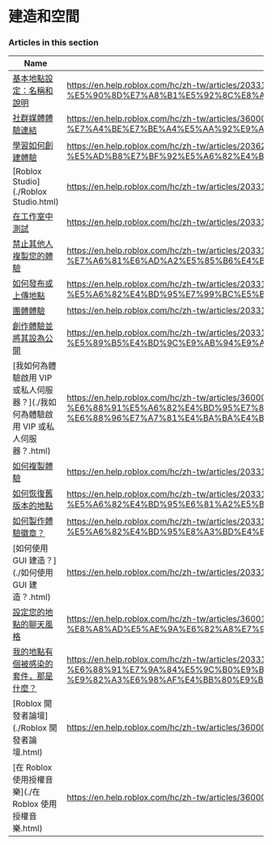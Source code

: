 # 建造和空間  
### Articles in this section
Name|URL
-|-
[基本地點設定：名稱和說明](./基本地點設定：名稱和說明.html) |https://en.help.roblox.com/hc/zh-tw/articles/203314030-%E5%9F%BA%E6%9C%AC%E5%9C%B0%E9%BB%9E%E8%A8%AD%E5%AE%9A-%E5%90%8D%E7%A8%B1%E5%92%8C%E8%AA%AA%E6%98%8E
[社群媒體體驗連結](./社群媒體體驗連結.html) |https://en.help.roblox.com/hc/zh-tw/articles/360000910966-%E7%A4%BE%E7%BE%A4%E5%AA%92%E9%AB%94%E9%AB%94%E9%A9%97%E9%80%A3%E7%B5%90
[學習如何創建體驗](./學習如何創建體驗.html) |https://en.help.roblox.com/hc/zh-tw/articles/203625344-%E5%AD%B8%E7%BF%92%E5%A6%82%E4%BD%95%E5%89%B5%E5%BB%BA%E9%AB%94%E9%A9%97
[Roblox Studio](./Roblox Studio.html) |https://en.help.roblox.com/hc/zh-tw/articles/203313860-Roblox-Studio
[在工作室中測試](./在工作室中測試.html) |https://en.help.roblox.com/hc/zh-tw/articles/203313870-%E5%9C%A8%E5%B7%A5%E4%BD%9C%E5%AE%A4%E4%B8%AD%E6%B8%AC%E8%A9%A6
[禁止其他人複製您的體驗](./禁止其他人複製您的體驗.html) |https://en.help.roblox.com/hc/zh-tw/articles/203313940-%E7%A6%81%E6%AD%A2%E5%85%B6%E4%BB%96%E4%BA%BA%E8%A4%87%E8%A3%BD%E6%82%A8%E7%9A%84%E9%AB%94%E9%A9%97
[如何發布或上傳地點](./如何發布或上傳地點.html) |https://en.help.roblox.com/hc/zh-tw/articles/203313890-%E5%A6%82%E4%BD%95%E7%99%BC%E5%B8%83%E6%88%96%E4%B8%8A%E5%82%B3%E5%9C%B0%E9%BB%9E
[團體體驗](./團體體驗.html) |https://en.help.roblox.com/hc/zh-tw/articles/203313760-%E5%9C%98%E9%AB%94%E9%AB%94%E9%A9%97
[創作體驗並將其設為公開](./創作體驗並將其設為公開.html) |https://en.help.roblox.com/hc/zh-tw/articles/203313950-%E5%89%B5%E4%BD%9C%E9%AB%94%E9%A9%97%E4%B8%A6%E5%B0%87%E5%85%B6%E8%A8%AD%E7%82%BA%E5%85%AC%E9%96%8B
[我如何為體驗啟用 VIP 或私人伺服器？](./我如何為體驗啟用 VIP 或私人伺服器？.html) |https://en.help.roblox.com/hc/zh-tw/articles/360000781023-%E6%88%91%E5%A6%82%E4%BD%95%E7%82%BA%E9%AB%94%E9%A9%97%E5%95%9F%E7%94%A8-VIP-%E6%88%96%E7%A7%81%E4%BA%BA%E4%BC%BA%E6%9C%8D%E5%99%A8
[如何複製體驗](./如何複製體驗.html) |https://en.help.roblox.com/hc/zh-tw/articles/203313900-%E5%A6%82%E4%BD%95%E8%A4%87%E8%A3%BD%E9%AB%94%E9%A9%97
[如何恢復舊版本的地點](./如何恢復舊版本的地點.html) |https://en.help.roblox.com/hc/zh-tw/articles/203313850-%E5%A6%82%E4%BD%95%E6%81%A2%E5%BE%A9%E8%88%8A%E7%89%88%E6%9C%AC%E7%9A%84%E5%9C%B0%E9%BB%9E
[如何製作體驗徽章？](./如何製作體驗徽章？.html) |https://en.help.roblox.com/hc/zh-tw/articles/203313650-%E5%A6%82%E4%BD%95%E8%A3%BD%E4%BD%9C%E9%AB%94%E9%A9%97%E5%BE%BD%E7%AB%A0
[如何使用 GUI 建造？](./如何使用 GUI 建造？.html) |https://en.help.roblox.com/hc/zh-tw/articles/203313960-%E5%A6%82%E4%BD%95%E4%BD%BF%E7%94%A8-GUI-%E5%BB%BA%E9%80%A0
[設定您的地點的聊天風格](./設定您的地點的聊天風格.html) |https://en.help.roblox.com/hc/zh-tw/articles/360019904552-%E8%A8%AD%E5%AE%9A%E6%82%A8%E7%9A%84%E5%9C%B0%E9%BB%9E%E7%9A%84%E8%81%8A%E5%A4%A9%E9%A2%A8%E6%A0%BC
[我的地點有個被感染的套件，那是什麼？](./我的地點有個被感染的套件，那是什麼？.html) |https://en.help.roblox.com/hc/zh-tw/articles/203312920-%E6%88%91%E7%9A%84%E5%9C%B0%E9%BB%9E%E6%9C%89%E5%80%8B%E8%A2%AB%E6%84%9F%E6%9F%93%E7%9A%84%E5%A5%97%E4%BB%B6-%E9%82%A3%E6%98%AF%E4%BB%80%E9%BA%BC
[Roblox 開發者論壇](./Roblox 開發者論壇.html) |https://en.help.roblox.com/hc/zh-tw/articles/360000240223-Roblox-%E9%96%8B%E7%99%BC%E8%80%85%E8%AB%96%E5%A3%87
[在 Roblox 使用授權音樂](./在 Roblox 使用授權音樂.html) |https://en.help.roblox.com/hc/zh-tw/articles/360000927163-%E5%9C%A8-Roblox-%E4%BD%BF%E7%94%A8%E6%8E%88%E6%AC%8A%E9%9F%B3%E6%A8%82